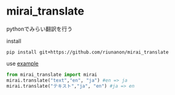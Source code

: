 # mirai_translate
pythonでみらい翻訳を行う

install
```
pip install git+https://github.com/riunanon/mirai_translate
```

use [example](https://github.com/riunanon/mirai_translate/blob/main/example.py)
```py
from mirai_translate import mirai
mirai.translate("text","en", "ja") #en => ja
mirai.translate("テキスト","ja", "en") #ja => en
```
